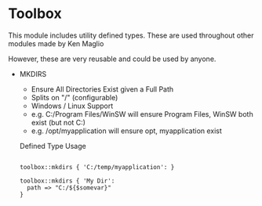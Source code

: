 # Toolbox

This module includes utility defined types.
These are used throughout other modules made by Ken Maglio

However, these are very reusable and could be used by anyone.

* MKDIRS
  * Ensure All Directories Exist given a Full Path
  * Splits on "/" (configurable)
  * Windows / Linux Support
  * e.g. C:/Program Files/WinSW  will ensure Program Files, WinSW both exist (but not C:)
  * e.g. /opt/myapplication will ensure  opt, myapplication exist

  Defined Type Usage
  <pre><code>
  toolbox::mkdirs { 'C:/temp/myapplication': }

  toolbox::mkdirs { 'My Dir':
    path => "C:/${$somevar}"
  }
  </code></pre>